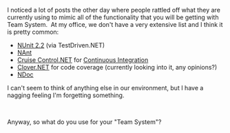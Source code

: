 I noticed a lot of posts the other day where people rattled off what
they are currently using to mimic all of the functionality that you will
be getting with Team System.  At my office, we don't have a very
extensive list and I think it is pretty common:

-   [NUnit 2.2](http://www.nunit.org/) (via TestDriven.NET)
-   [NAnt](http://nant.sourceforge.net/)
-   [Cruise Control.NET](http://ccnet.thoughtworks.com/) for [Continuous
    Integration](http://www.martinfowler.com/articles/continuousIntegration.html)
-   [Clover.NET](http://cenqua.com/clover.net/) for code coverage
    (currently looking into it, any opinions?)
-   [NDoc](http://ndoc.sourceforge.net/)

I can't seem to think of anything else in our environment, but I have a
nagging feeling I'm forgetting something.

 

Anyway, so what do you use for your "Team System"?
